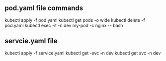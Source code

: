 ## pod.yaml file commands
 kubectl apply -f pod.yaml
 kubectl get pods -o wide
 kubectl delete -f pod.yaml
 kubectl exec -it -n dev my-pod -c nginx -- bash

## servcie.yaml file
 kubectl apply -f service.yaml
 kubectl get -svc -n dev
 kubectl get svc -n dev

 
